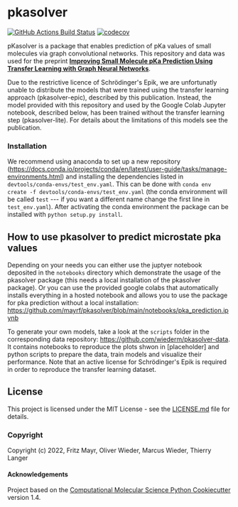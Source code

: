 pkasolver
==============================
[//]: # (Badges)
[![GitHub Actions Build Status](https://github.com/mayrf/pkasolver/workflows/CI/badge.svg)](https://github.com/mayrf/pkasolver/actions?query=workflow%3ACI)
[![codecov](https://codecov.io/gh/mayrf/pkasolver/branch/master/graph/badge.svg)](https://codecov.io/gh/mayrf/pkasolver/branch/master)

pKasolver is a package that enables prediction of pKa values of small molecules via graph convolutional networks. 
This repository and data was used for the preprint [**Improving Small Molecule pKa Prediction Using Transfer Learning with Graph Neural Networks**](https://www.biorxiv.org/content/10.1101/2022.01.20.476787v1).

Due to the restrictive licence of Schrödinger's Epik, we are unfortunatly unable to distribute the models that were trained using the transfer learning approach (pkasolver-epic), described by this publication. Instead, the model provided with this repository and used by the Google Colab Jupyter notebook, described below, has been trained without the transfer learning step (pkasolver-lite). For details about the limitations of this models see the publication. 


<!-- ## Prerequisites -->

### Installation

We recommend using anaconda to set up a new repository (https://docs.conda.io/projects/conda/en/latest/user-guide/tasks/manage-environments.html) and installing the dependencies listed in `devtools/conda-envs/test_env.yaml`.
This can be done with `conda env create -f devtools/conda-envs/test_env.yaml` (the conda environment will be called `test` --- if you want a different name change the first line in `test_env.yaml`).
After activating the conda environment the package can be installed with `python setup.py install`.

## How to use pkasolver to predict microstate pka values

Depending on your needs you can either use the juptyer notebook deposited in the `notebooks` directory which demonstrate the usage of the pkasolver package (this needs a local installation of the pkasolver package).
Or you can use the provided google colabs that automatically installs everything in a hosted notebook and allows you to use the package for pka prediction without a local installation: https://github.com/mayrf/pkasolver/blob/main/notebooks/pka_prediction.ipynb

To generate your own models, take a look at the `scripts` folder in the corresponding data repository: https://github.com/wiederm/pkasolver-data. It contains notebooks to reproduce the plots shwon in [placeholder] and python scripts to prepare the data, train models and visualize their performance. Note that an active license for Schrödinger's Epik is required in order to reproduce the transfer learning dataset.

## License

This project is licensed under the MIT License - see the [LICENSE.md](LICENSE.md) file for details.

### Copyright

Copyright (c) 2022, Fritz Mayr, Oliver Wieder, Marcus Wieder, Thierry Langer


#### Acknowledgements
 
Project based on the 
[Computational Molecular Science Python Cookiecutter](https://github.com/molssi/cookiecutter-cms) version 1.4.
